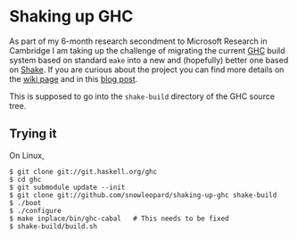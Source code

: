 Shaking up GHC
==============

As part of my 6-month research secondment to Microsoft Research in Cambridge I am taking up the challenge of migrating the current [GHC](https://en.wikipedia.org/wiki/Glasgow_Haskell_Compiler) build system based on standard `make` into a new and (hopefully) better one based on [Shake](https://github.com/ndmitchell/shake/blob/master/README.md). If you are curious about the project you can find more details on the [wiki page](https://ghc.haskell.org/trac/ghc/wiki/Building/Shake) and in this [blog post](https://blogs.ncl.ac.uk/andreymokhov/shaking-up-ghc/).

This is supposed to go into the `shake-build` directory of the GHC source tree.

Trying it
---------

On Linux,
```
$ git clone git://git.haskell.org/ghc
$ cd ghc
$ git submodule update --init
$ git clone git://github.com/snowleopard/shaking-up-ghc shake-build
$ ./boot
$ ./configure
$ make inplace/bin/ghc-cabal   # This needs to be fixed
$ shake-build/build.sh
```
